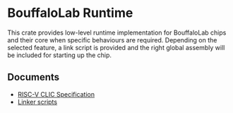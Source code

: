 # BouffaloLab Runtime
This crate provides low-level runtime implementation for BouffaloLab chips and their core when 
specific behaviours are required. Depending on the selected feature, a link script is provided
and the right global assembly will be included for starting up the chip.

## Documents
- [RISC-V CLIC Specification](https://raw.githubusercontent.com/riscv/riscv-fast-interrupt/master/clic.pdf)
- [Linker scripts](https://users.informatik.haw-hamburg.de/~krabat/FH-Labor/gnupro/5_GNUPro_Utilities/c_Using_LD/ldLinker_scripts.html)
